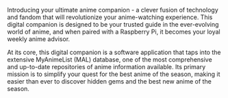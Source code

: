 Introducing your ultimate anime companion - a clever fusion of technology and fandom that will revolutionize your anime-watching experience. This digital companion is designed to be your trusted guide in the ever-evolving world of anime, and when paired with a Raspberry Pi, it becomes your loyal weekly anime advisor.

At its core, this digital companion is a software application that taps into the extensive MyAnimeList (MAL) database, one of the most comprehensive and up-to-date repositories of anime information available. Its primary mission is to simplify your quest for the best anime of the season, making it easier than ever to discover hidden gems and the best new anime of the season. 
